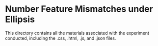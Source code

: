 # Number Feature Mismatches under Ellipsis

This directory contains all the materials associated with the experiment conducted, including the .css, .html, .js, and .json files.
